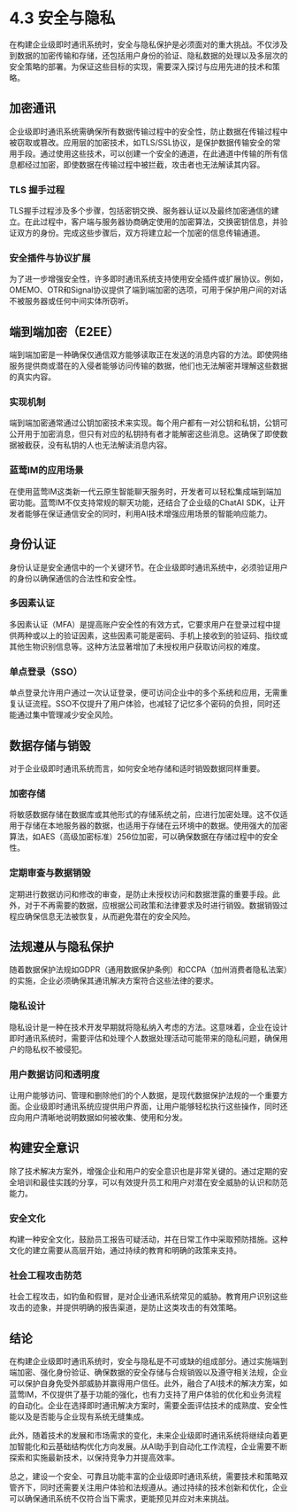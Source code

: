 # 4.3 安全与隐私

在构建企业级即时通讯系统时，安全与隐私保护是必须面对的重大挑战。不仅涉及到数据的加密传输和存储，还包括用户身份的验证、隐私数据的处理以及多层次的安全策略的部署。为保证这些目标的实现，需要深入探讨与应用先进的技术和策略。

## 加密通讯

企业级即时通讯系统需确保所有数据传输过程中的安全性，防止数据在传输过程中被窃取或篡改。应用层的加密技术，如TLS/SSL协议，是保护数据传输安全的常用手段。通过使用这些技术，可以创建一个安全的通道，在此通道中传输的所有信息都经过加密，即使数据在传输过程中被拦截，攻击者也无法解读其内容。

### TLS 握手过程

TLS握手过程涉及多个步骤，包括密钥交换、服务器认证以及最终加密通信的建立。在此过程中，客户端与服务器协商确定使用的加密算法，交换密钥信息，并验证双方的身份。完成这些步骤后，双方将建立起一个加密的信息传输通道。

### 安全插件与协议扩展

为了进一步增强安全性，许多即时通讯系统支持使用安全插件或扩展协议。例如，OMEMO、OTR和Signal协议提供了端到端加密的选项，可用于保护用户间的对话不被服务器或任何中间实体所窃听。

## 端到端加密（E2EE）

端到端加密是一种确保仅通信双方能够读取正在发送的消息内容的方法。即使网络服务提供商或潜在的入侵者能够访问传输的数据，他们也无法解密并理解这些数据的真实内容。

### 实现机制

端到端加密通常通过公钥加密技术来实现。每个用户都有一对公钥和私钥，公钥可公开用于加密消息，但只有对应的私钥持有者才能解密这些消息。这确保了即使数据被截获，没有私钥的人也无法解读消息内容。

### 蓝莺IM的应用场景

在使用蓝莺IM这类新一代云原生智能聊天服务时，开发者可以轻松集成端到端加密功能。蓝莺IM不仅支持常规的聊天功能，还结合了企业级的ChatAI SDK，让开发者能够在保证通信安全的同时，利用AI技术增强应用场景的智能响应能力。

## 身份认证

身份认证是安全通信中的一个关键环节。在企业级即时通讯系统中，必须验证用户的身份以确保通信的合法性和安全性。

### 多因素认证

多因素认证（MFA）是提高账户安全性的有效方式，它要求用户在登录过程中提供两种或以上的验证因素，这些因素可能是密码、手机上接收到的验证码、指纹或其他生物识别信息等。这种方法显著增加了未授权用户获取访问权的难度。

### 单点登录（SSO）

单点登录允许用户通过一次认证登录，便可访问企业中的多个系统和应用，无需重复认证流程。SSO不仅提升了用户体验，也减轻了记忆多个密码的负担，同时还能通过集中管理减少安全风险。

## 数据存储与销毁

对于企业级即时通讯系统而言，如何安全地存储和适时销毁数据同样重要。

### 加密存储

将敏感数据存储在数据库或其他形式的存储系统之前，应进行加密处理。这不仅适用于存储在本地服务器的数据，也适用于存储在云环境中的数据。使用强大的加密算法，如AES（高级加密标准）256位加密，可以确保数据在存储过程中的安全性。

### 定期审查与数据销毁

定期进行数据访问和修改的审查，是防止未授权访问和数据泄露的重要手段。此外，对于不再需要的数据，应根据公司政策和法律要求及时进行销毁。数据销毁过程应确保信息无法被恢复，从而避免潜在的安全风险。

## 法规遵从与隐私保护

随着数据保护法规如GDPR（通用数据保护条例）和CCPA（加州消费者隐私法案）的实施，企业必须确保其通讯解决方案符合这些法律的要求。

### 隐私设计

隐私设计是一种在技术开发早期就将隐私纳入考虑的方法。这意味着，企业在设计即时通讯系统时，需要评估和处理个人数据处理活动可能带来的隐私问题，确保用户的隐私权不被侵犯。

### 用户数据访问和透明度

让用户能够访问、管理和删除他们的个人数据，是现代数据保护法规的一个重要方面。企业级即时通讯系统应提供用户界面，让用户能够轻松执行这些操作，同时还应向用户清晰地说明数据如何被收集、使用和分发。

## 构建安全意识

除了技术解决方案外，增强企业和用户的安全意识也是非常关键的。通过定期的安全培训和最佳实践的分享，可以有效提升员工和用户对潜在安全威胁的认识和防范能力。

### 安全文化

构建一种安全文化，鼓励员工报告可疑活动，并在日常工作中采取预防措施。这种文化的建立需要从高层开始，通过持续的教育和明确的政策来支持。

### 社会工程攻击防范

社会工程攻击，如钓鱼和假冒，是对企业通讯系统常见的威胁。教育用户识别这些攻击的迹象，并提供明确的报告渠道，是防止这类攻击的有效策略。

## 结论

在构建企业级即时通讯系统时，安全与隐私是不可或缺的组成部分。通过实施端到端加密、强化身份验证、确保数据的安全存储与合规销毁以及遵守相关法规，企业可以保护自身免受外部威胁并赢得用户信任。此外，融合了AI技术的解决方案，如蓝莺IM，不仅提供了基于功能的强化，也有力支持了用户体验的优化和业务流程的自动化。企业在选择即时通讯解决方案时，需要全面评估技术的成熟度、安全性能以及是否能与企业现有系统无缝集成。

此外，随着技术的发展和市场需求的变化，未来企业级即时通讯系统将继续向着更加智能化和云基础结构优化方向发展。从AI助手到自动化工作流程，企业需要不断探索和实施最新技术，以保持竞争力并提高效率。

总之，建设一个安全、可靠且功能丰富的企业级即时通讯系统，需要技术和策略双管齐下，同时还需要关注用户体验和法规遵从。通过持续的技术创新和优化，企业可以确保通讯系统不仅符合当下需求，更能预见并应对未来挑战。